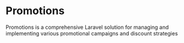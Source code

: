 # Promotions
Promotions is a comprehensive Laravel solution for managing and implementing various promotional campaigns and discount strategies
